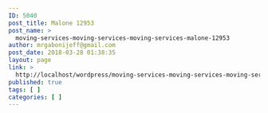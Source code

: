 ```yaml
---
ID: 5040
post_title: Malone 12953
post_name: >
  moving-services-moving-services-moving-services-malone-12953
author: mrgabonijeff@gmail.com
post_date: 2018-03-28 01:38:35
layout: page
link: >
  http://localhost/wordpress/moving-services-moving-services-moving-services-malone-12953/
published: true
tags: [ ]
categories: [ ]
---
```

